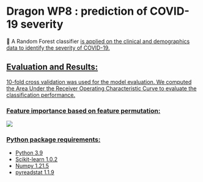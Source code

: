 # Dragon WP8 : prediction of COVID-19 severity


:wave: A Random Forest classifier <a href="https://scikit-learn.org/stable/modules/generated/sklearn.ensemble.RandomForestClassifier.html"> is applied on the clinical and demographics data to identify the severity of COVID-19. 


## Evaluation and Results:
10-fold cross validation was used for the model evaluation. We computed the Area Under the Receiver Operating Characteristic Curve to evaluate the classification performance.


### Feature importance based on feature permutation:

![](https://github.com/Nastaranrad/Dragon/master/pics/FeatureImportance.png)

### Python package requirements:

* Python 3.9
* Scikit-learn 1.0.2
* Numpy 1.21.5
* pyreadstat 1.1.9
